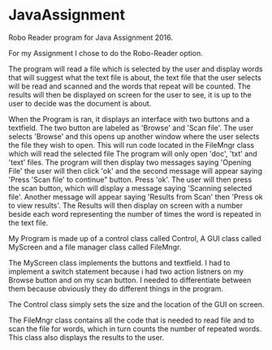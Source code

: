 # JavaAssignment

Robo Reader program for Java Assignment 2016.

For my Assignment I chose to do the Robo-Reader option.

The program will read a file which is selected by the user and display words that will suggest what the text file is about, 
the text file that the user selects will be read and scanned and the words that repeat will be counted.
The results will then be displayed on screen for the user to see, it is up to the user to decide was the document is about.

When the Program is ran, it displays an interface with two buttons and a textfield.
The two button are labeled as 'Browse' and 'Scan file'. 
The user selects 'Browse' and this opens up another window where the user selects the file they wish to open. 
This will run code located in the FileMngr class which will read the selected file
The program will only open 'doc', 'txt' and 'text' files. 
The program will then display two messages saying 'Opening File' the user will then
click 'ok' and the second message will appear saying 'Press 'Scan file' to continue" button. Press 'ok'. 
The user will then press the scan button, which will display a message saying 'Scanning selected file'. 
Another message will appear saying 'Results from Scan' then 'Press ok to view results'.
The Results will then display on screen with a number beside each word representing the number of times the word is repeated in the text
file.

My Program is made up of a control class called Control, A GUI class called MyScreen and a file manager class called FileMngr.

The MyScreen class implements the buttons and textfield. 
I had to implement a switch statement because i had two action listners on my Browse button and on my scan button. 
I needed to differentiate between them because obviously they do different things in the program. 

The Control class simply sets the size and the location of the GUI on screen.

The FileMngr class contains all the code that is needed to read file and to scan the file for words, which in turn counts the number
of repeated words. This class also displays the results to the user.

